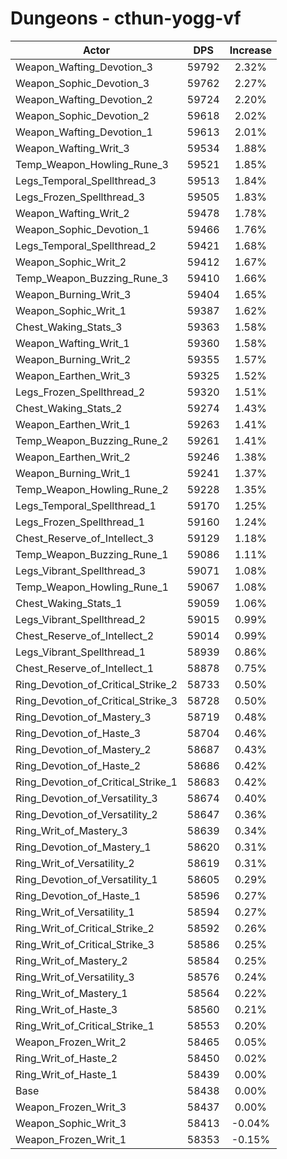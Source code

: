 # Dungeons - cthun-yogg-vf
| Actor | DPS | Increase |
|---|:---:|:---:|
|Weapon_Wafting_Devotion_3|59792|2.32%|
|Weapon_Sophic_Devotion_3|59762|2.27%|
|Weapon_Wafting_Devotion_2|59724|2.20%|
|Weapon_Sophic_Devotion_2|59618|2.02%|
|Weapon_Wafting_Devotion_1|59613|2.01%|
|Weapon_Wafting_Writ_3|59534|1.88%|
|Temp_Weapon_Howling_Rune_3|59521|1.85%|
|Legs_Temporal_Spellthread_3|59513|1.84%|
|Legs_Frozen_Spellthread_3|59505|1.83%|
|Weapon_Wafting_Writ_2|59478|1.78%|
|Weapon_Sophic_Devotion_1|59466|1.76%|
|Legs_Temporal_Spellthread_2|59421|1.68%|
|Weapon_Sophic_Writ_2|59412|1.67%|
|Temp_Weapon_Buzzing_Rune_3|59410|1.66%|
|Weapon_Burning_Writ_3|59404|1.65%|
|Weapon_Sophic_Writ_1|59387|1.62%|
|Chest_Waking_Stats_3|59363|1.58%|
|Weapon_Wafting_Writ_1|59360|1.58%|
|Weapon_Burning_Writ_2|59355|1.57%|
|Weapon_Earthen_Writ_3|59325|1.52%|
|Legs_Frozen_Spellthread_2|59320|1.51%|
|Chest_Waking_Stats_2|59274|1.43%|
|Weapon_Earthen_Writ_1|59263|1.41%|
|Temp_Weapon_Buzzing_Rune_2|59261|1.41%|
|Weapon_Earthen_Writ_2|59246|1.38%|
|Weapon_Burning_Writ_1|59241|1.37%|
|Temp_Weapon_Howling_Rune_2|59228|1.35%|
|Legs_Temporal_Spellthread_1|59170|1.25%|
|Legs_Frozen_Spellthread_1|59160|1.24%|
|Chest_Reserve_of_Intellect_3|59129|1.18%|
|Temp_Weapon_Buzzing_Rune_1|59086|1.11%|
|Legs_Vibrant_Spellthread_3|59071|1.08%|
|Temp_Weapon_Howling_Rune_1|59067|1.08%|
|Chest_Waking_Stats_1|59059|1.06%|
|Legs_Vibrant_Spellthread_2|59015|0.99%|
|Chest_Reserve_of_Intellect_2|59014|0.99%|
|Legs_Vibrant_Spellthread_1|58939|0.86%|
|Chest_Reserve_of_Intellect_1|58878|0.75%|
|Ring_Devotion_of_Critical_Strike_2|58733|0.50%|
|Ring_Devotion_of_Critical_Strike_3|58728|0.50%|
|Ring_Devotion_of_Mastery_3|58719|0.48%|
|Ring_Devotion_of_Haste_3|58704|0.46%|
|Ring_Devotion_of_Mastery_2|58687|0.43%|
|Ring_Devotion_of_Haste_2|58686|0.42%|
|Ring_Devotion_of_Critical_Strike_1|58683|0.42%|
|Ring_Devotion_of_Versatility_3|58674|0.40%|
|Ring_Devotion_of_Versatility_2|58647|0.36%|
|Ring_Writ_of_Mastery_3|58639|0.34%|
|Ring_Devotion_of_Mastery_1|58620|0.31%|
|Ring_Writ_of_Versatility_2|58619|0.31%|
|Ring_Devotion_of_Versatility_1|58605|0.29%|
|Ring_Devotion_of_Haste_1|58596|0.27%|
|Ring_Writ_of_Versatility_1|58594|0.27%|
|Ring_Writ_of_Critical_Strike_2|58592|0.26%|
|Ring_Writ_of_Critical_Strike_3|58586|0.25%|
|Ring_Writ_of_Mastery_2|58584|0.25%|
|Ring_Writ_of_Versatility_3|58576|0.24%|
|Ring_Writ_of_Mastery_1|58564|0.22%|
|Ring_Writ_of_Haste_3|58560|0.21%|
|Ring_Writ_of_Critical_Strike_1|58553|0.20%|
|Weapon_Frozen_Writ_2|58465|0.05%|
|Ring_Writ_of_Haste_2|58450|0.02%|
|Ring_Writ_of_Haste_1|58439|0.00%|
|Base|58438|0.00%|
|Weapon_Frozen_Writ_3|58437|0.00%|
|Weapon_Sophic_Writ_3|58413|-0.04%|
|Weapon_Frozen_Writ_1|58353|-0.15%|
